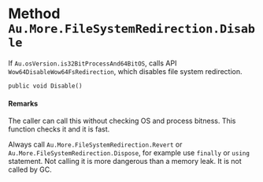 # Method `Au.More.FileSystemRedirection.Disable`

If `Au.osVersion.is32BitProcessAnd64BitOS`, calls API `Wow64DisableWow64FsRedirection`, which disables file system redirection.

```
public void Disable()
```

#### Remarks

The caller can call this without checking OS and process bitness. This function checks it and it is fast.

Always call `Au.More.FileSystemRedirection.Revert` or `Au.More.FileSystemRedirection.Dispose`, for example use `finally` or `using` statement. Not calling it is more dangerous than a memory leak. It is not called by GC.